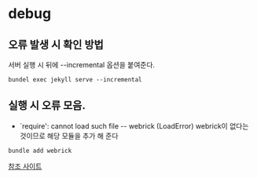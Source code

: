 # debug

## 오류 발생 시 확인 방법
서버 실행 시 뒤에 --incremental 옵션을 붙여준다.
```
bundel exec jekyll serve --incremental
```

## 실행 시 오류 모음.

- `require': cannot load such file -- webrick (LoadError)
webrick이 없다는 것이므로 해당 모듈을 추가 해 준다
```
bundle add webrick
```
[참조 사이트](https://junho85.pe.kr/1850)


